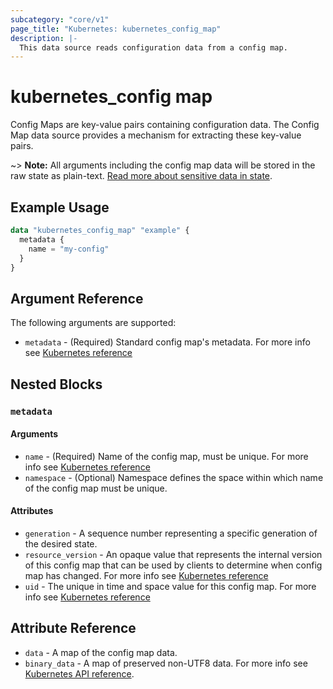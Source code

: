 ```yaml
---
subcategory: "core/v1"
page_title: "Kubernetes: kubernetes_config_map"
description: |-
  This data source reads configuration data from a config map.
---
```


# kubernetes_config map

Config Maps are key-value pairs containing configuration data. The Config Map data source provides a mechanism for extracting these key-value pairs.

~> **Note:** All arguments including the config map data will be stored in the raw state as plain-text. [Read more about sensitive data in state](/docs/state/sensitive-data.html).

## Example Usage

```terraform
data "kubernetes_config_map" "example" {
  metadata {
    name = "my-config"
  }
}
```

## Argument Reference

The following arguments are supported:

* `metadata` - (Required) Standard config map's metadata. For more info see [Kubernetes reference](https://github.com/kubernetes/community/blob/master/contributors/devel/sig-architecture/api-conventions.md#metadata)

## Nested Blocks

### `metadata`

#### Arguments

* `name` - (Required) Name of the config map, must be unique. For more info see [Kubernetes reference](https://kubernetes.io/docs/concepts/overview/working-with-objects/names/#names)
* `namespace` - (Optional) Namespace defines the space within which name of the config map must be unique.

#### Attributes

* `generation` - A sequence number representing a specific generation of the desired state.
* `resource_version` - An opaque value that represents the internal version of this config map that can be used by clients to determine when config map has changed. For more info see [Kubernetes reference](https://github.com/kubernetes/community/blob/master/contributors/devel/sig-architecture/api-conventions.md#concurrency-control-and-consistency)
* `uid` - The unique in time and space value for this config map. For more info see [Kubernetes reference](https://kubernetes.io/docs/concepts/overview/working-with-objects/names/#uids)

## Attribute Reference

* `data` - A map of the config map data.
* `binary_data` - A map of preserved non-UTF8 data. For more info see [Kubernetes API reference](https://kubernetes.io/docs/reference/generated/kubernetes-api/v1.26/#configmap-v1-core).
